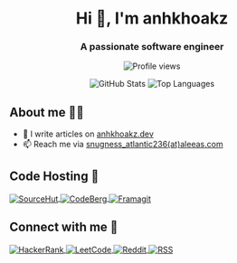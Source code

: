 <h1 align="center">Hi 👋, I'm anhkhoakz</h1>
<h3 align="center">A passionate software engineer</h3>

<p align="center">
  <img src="https://komarev.com/ghpvc/?username=anhkhoakz&label=Profile%20views&color=blue&style=for-the-badge" alt="Profile views">
</p>

<div align="center">
  <picture>
    <source
      srcset="https://github-readme-stats.vercel.app/api?username=anhkhoakz&show_icons=true&theme=dark&hide_border=true"
      media="(prefers-color-scheme: dark)"
    />
    <source
      srcset="https://github-readme-stats.vercel.app/api?username=anhkhoakz&show_icons=true&hide_border=true"
      media="(prefers-color-scheme: light), (prefers-color-scheme: no-preference)"
    />
    <img src="https://github-readme-stats.vercel.app/api?username=anhkhoakz&show_icons=true&hide_border=true" alt="GitHub Stats">
  </picture>

  <picture>
    <source
      srcset="https://github-readme-stats.vercel.app/api/top-langs/?username=anhkhoakz&layout=compact&hide_border=true&theme=dark"
      media="(prefers-color-scheme: dark)"
    />
    <source
      srcset="https://github-readme-stats.vercel.app/api/top-langs/?username=anhkhoakz&theme=default&layout=compact&hide_border=true"
      media="(prefers-color-scheme: light), (prefers-color-scheme: no-preference)"
    />
    <img src="https://github-readme-stats.vercel.app/api/top-langs/?username=anhkhoakz&theme=default&layout=compact&hide_border=true" alt="Top Languages">
  </picture>
</div>

## About me 🧑‍💻

- 📝 I write articles on [anhkhoakz.dev](https://www.anhkhoakz.dev/)
- 📫 Reach me via [snugness_atlantic236(at)aleeas.com](mailto:snugness_atlantic236(at)aleeas.com)

## Code Hosting 🚀

<p>
  <a href="https://sr.ht/~anhkhoakz/" target="_blank">
    <img align="center" src="https://img.shields.io/badge/SourceHut-white?style=for-the-badge&logo=sourcehut&logoColor=black" alt="SourceHut">
  </a>
  <a href="https://codeberg.org/anhkhoakz/" target="_blank">
    <img align="center" src="https://img.shields.io/badge/CodeBerg-white?style=for-the-badge&logo=forgejo&logoColor=black" alt="CodeBerg">
  </a>
  <a href="https://framagit.org/anhkhoakz" target="_blank">
    <img align="center" src="https://img.shields.io/badge/Framagit-white?style=for-the-badge&logo=gitlab&logoColor=black" alt="Framagit">
  </a>
</p>

## Connect with me 🤝

<p>
  <a href="https://www.hackerrank.com/anhkhoakz" target="_blank">
    <img align="center" src="https://img.shields.io/badge/HackerRank-white?style=for-the-badge&logo=hackerrank&logoColor=black" alt="HackerRank">
  </a>
  <a href="https://www.leetcode.com/anhkhoakz" target="_blank">
    <img align="center" src="https://img.shields.io/badge/LeetCode-white?style=for-the-badge&logo=leetcode&logoColor=black" alt="LeetCode">
  </a>
  <a href="https://www.reddit.com/user/OddPlenty9884/" target="_blank">
    <img align="center" src="https://img.shields.io/badge/Reddit-white?style=for-the-badge&logo=reddit&logoColor=black" alt="Reddit">
  </a>
  <a href="https://www.anhkhoakz.dev/index.xml" target="_blank">
    <img align="center" src="https://img.shields.io/badge/RSS-white?style=for-the-badge&logo=rss&logoColor=black" alt="RSS">
  </a>
</p>
